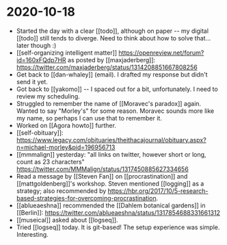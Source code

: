 # 2020-10-18

 - Started the day with a clear [[todo]], although on paper -- my digital [[todo]] still tends to diverge. Need to think about how to solve that... later though :)
 - [[self-organizing intelligent matter]] https://openreview.net/forum?id=160xFQdp7HR as posted by [[maxjaderberg]]: https://twitter.com/maxjaderberg/status/1314208851667808256
 - Get back to [[dan-whaley]] (email). I drafted my response but didn't send it yet.
 - Got back to [[yakomo]] -- I spaced out for a bit, unfortunately. I need to review my scheduling.
 - Struggled to remember the name of [[Moravec's paradox]] again. Wanted to say "Morley's" for some reason. Moravec sounds more like my name, so perhaps I can use that to remember it.
 - Worked on [[Agora howto]] further.
 - [[self-obituary]]: https://www.legacy.com/obituaries/theithacajournal/obituary.aspx?n=michael-morley&pid=196956713
 - [[mmmalign]] yesterday: "all links on twitter, however short or long, count as 23 characters" https://twitter.com/MMMalign/status/1317450885627334656
 - Read a message by [[Steven Fan]] on [[procrastination]] and [[mattgoldenberg]]'s workshop. Steven mentioned [[logging]] as a strategy; also recommended by https://hbr.org/2017/10/5-research-based-strategies-for-overcoming-procrastination.
 - [[ablueaeshna]] recommended the [[Dahlem botanical gardens]] in [[Berlin]]: https://twitter.com/ablueaeshna/status/1317854688331661312
 - [[museical]] asked about [[logseq]].
 - Tried [[logseq]] today. It is git-based! The setup experience was simple. Interesting.

